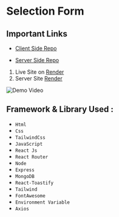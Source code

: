 # Selection Form

## Important Links 

 - [Client Side Repo](https://github.com/techtobit/basicformfrontend)

 - [Server Side Repo](https://github.com/techtobit/basicformbackend)


 1. Live Site on [Render](https://selection-form.onrender.com/)
 2. Server Site [Render](https://basicformbackend.onrender.com/data)

![Demo Video]([https://github.com/Faizun-Faria/Thief-Robber-Landlord-Police/blob/main/Preview/gif_english.gif](https://www.loom.com/share/cd91a473367b4d31903efe19eaaf65ec?sid=da9f16c2-8402-4f32-aee8-5ff8800b28de))

## Framework & Library Used : 
- `Html`
- `Css`
- `TailwindCss`
- `JavaScript`
- `React Js`
- `React Router`
- `Node`
- `Express`
- `MongoDB`
- `React-Toastify` 
- `Tailwind`
- `FontAwesome`
- `Environment Variable`
- `Axios`
